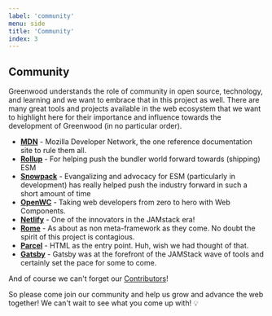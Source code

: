 ```yaml
---
label: 'community'
menu: side
title: 'Community'
index: 3
---
```


## Community

Greenwood understands the role of community in open source, technology, and learning and we want to embrace that in this project as well.  There are many great tools and projects available in the web ecosystem that we want to highlight here for their importance and influence towards the development of Greenwood (in no particular order).

- [**MDN**](https://developer.mozilla.org/) - Mozilla Developer Network, the one reference documentation site to rule them all.
- [**Rollup**](https://rollupjs.org/) - For helping push the bundler world forward towards (shipping) ESM
- [**Snowpack**](https://www.snowpack.dev/) - Evangalizing and advocacy for ESM (particularly in development) has really helped push the industry forward in such a short amount of time
- [**OpenWC**](https://open-wc.org/) - Taking web developers from zero to hero with Web Components.
- [**Netlify**](https://www.netlify.com/) - One of the innovators in the JAMstack era!
- [**Rome**](https://rome.tools/) - As about as non meta-framework as they come.  No doubt the spirit of this project is contagious.
- [**Parcel**](https://parceljs.org/) - HTML as the entry point.  Huh, wish we had thought of that.
- [**Gatsby**](https://www.gatsbyjs.com/) - Gatsby was at the forefront of the JAMStack wave of tools and certainly set the pace for some to come.


And of course we can't forget our [Contributors](https://github.com/ProjectEvergreen/greenwood/graphs/contributors)!

So please come join our community and help us grow and advance the web together!  We can't wait to see what you come up with! 💡